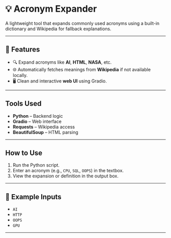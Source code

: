 # 💡 Acronym Expander

A lightweight tool that expands commonly used acronyms using a built-in dictionary and Wikipedia for fallback explanations.

---

## 🚀 Features

- 🔍 Expand acronyms like **AI**, **HTML**, **NASA**, etc.
- 🌐 Automatically fetches meanings from **Wikipedia** if not available locally.
- 🖥️ Clean and interactive **web UI** using Gradio.

---

##  Tools Used

- **Python** – Backend logic
- **Gradio** – Web interface
- **Requests** – Wikipedia access
- **BeautifulSoup** – HTML parsing

---

##  How to Use

1. Run the Python script.
2. Enter an acronym (e.g., `CPU`, `SQL`, `OOPS`) in the textbox.
3. View the expansion or definition in the output box.

---

## 📝 Example Inputs

- `AI`
- `HTTP`
- `OOPS`
- `GPU`

---


